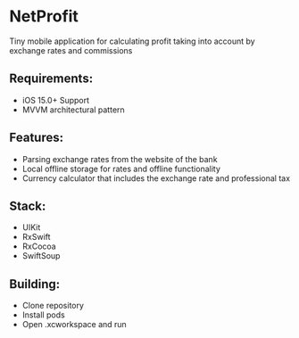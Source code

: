 # NetProfit
Tiny mobile application for calculating profit taking into account by exchange rates and commissions

## Requirements:
* iOS 15.0+ Support
* MVVM architectural pattern

## Features:
* Parsing exchange rates from the website of the bank
* Local offline storage for rates and offline functionality
* Сurrency calculator that includes the exchange rate and professional tax

## Stack:
* UIKit
* RxSwift
* RxCocoa
* SwiftSoup

## Building:
* Clone repository
* Install pods
* Open .xcworkspace and run